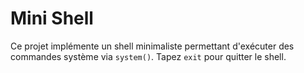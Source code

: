 # Mini Shell

Ce projet implémente un shell minimaliste permettant d'exécuter des commandes système via `system()`.
Tapez `exit` pour quitter le shell.